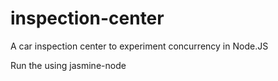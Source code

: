inspection-center
=================

A car inspection center to experiment concurrency in Node.JS

Run the using jasmine-node 
